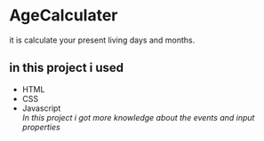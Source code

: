 # AgeCalculater
it is calculate your present living days and months.
## in this project i used 
- HTML
- CSS
- Javascript\
*In this project i got more knowledge about the events and input properties* 
